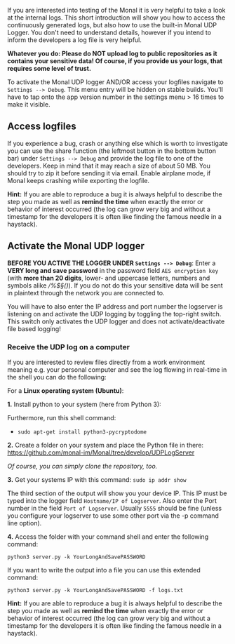 If you are interested into testing of the Monal it is very helpful to take a look at the internal logs. This short introduction will show you how to access the continuously generated logs, but also how to use the built-in Monal UDP Logger. You don't need to understand details, however if you intend to inform the developers a log file is very helpful.

**Whatever you do: Please do NOT upload log to public repositories as it contains your sensitive data! Of course, if you provide us your logs, that requires some level of trust.**

To activate the Monal UDP logger AND/OR access your logfiles navigate to `Settings --> Debug`.
This menu entry will be hidden on stable builds. You'll have to tap onto the app version number in the settings menu > 16 times to make it visible.

## Access logfiles

If you experience a bug, crash or anything else which is worth to investigate you can use the share function (the leftmost button in the bottom button bar) under `Settings --> Debug` and provide the log file to one of the developers. Keep in mind that it may reach a size of about 50 MB. You should try to zip it before sending it via email.
Enable airplane mode, if Monal keeps crashing while exporting the logfile.

**Hint:** If you are able to reproduce a bug it is always helpful to describe the step you made as well as **remind the time** when exactly the error or behavior of interest occurred (the log can grow very big and without a timestamp for the developers it is often like finding the famous needle in a haystack).

## Activate the Monal UDP logger

**BEFORE YOU ACTIVE THE LOGGER UNDER `Settings --> Debug`**: Enter a **VERY long and save password** in the password field `AES encryption key` (with **more than 20 digits**, lower- and uppercase letters, numbers and symbols alike _/%$§()_). 
If you do not do this your sensitive data will be sent in plaintext through the network you are connected to.

You will have to also enter the IP address and port number the logserver is listening on and activate the UDP logging by toggling the top-right switch. This switch only activates the UDP logger and does not activate/deactivate file based logging!

### Receive the UDP log on a computer

If you are interested to review files directly from a work environment meaning e.g. your personal computer and see the log flowing in real-time in the shell you can do the following:

For a **Linux operating system (Ubuntu)**:

**1.** Install python to your system (here from Python 3):

Furthermore, run this shell command:
- `sudo apt-get install python3-pycryptodome`

**2.** Create a folder on your system and place the Python file in there:
https://github.com/monal-im/Monal/tree/develop/UDPLogServer

_Of course, you can simply clone the repository, too._

**3.** Get your systems IP with this command: `sudo ip addr show`

The third section of the output will show you your device IP. This IP must be typed into the logger field `Hostname/IP of Logserver`.
Also enter the Port number in the field `Port of Logserver`. Usually `5555` should be fine (unless you configure your logserver to use some other port via the -p command line option).

**4.** Access the folder with your command shell and enter the following command:

`python3 server.py -k YourLongAndSavePASSWORD` 

If you want to write the output into a file you can use this extended command:

`python3 server.py -k YourLongAndSavePASSWORD -f logs.txt`

**Hint:** If you are able to reproduce a bug it is always helpful to describe the step you made as well as **remind the time** when exactly the error or behavior of interest occurred (the log can grow very big and without a timestamp for the developers it is often like finding the famous needle in a haystack).




